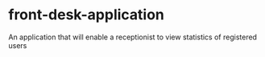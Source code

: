 # front-desk-application
An application that will enable a receptionist to view statistics of registered users
